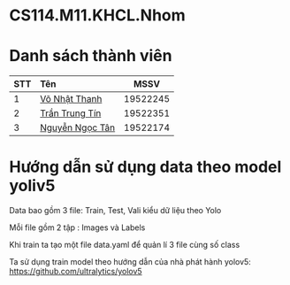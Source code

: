 # CS114.M11.KHCL.Nhom

# Danh sách thành viên

|STT|Tên|MSSV|
|:---|:---|:---:|
|1|[Võ Nhật Thanh](https://github.com/Nhatthanh1)|19522245|
|2|[Trần Trung Tín](https://github.com/TTTin239)|19522351|
|3|[Nguyễn Ngọc Tân](https://github.com/nguyenngoctan1803)|19522174|

# Hướng dẫn sử dụng data theo model yoliv5

Data bao gồm 3 file: Train, Test, Vali kiểu dữ liệu theo Yolo

Mỗi file gồm 2 tập : Images và Labels

Khi train ta tạo một file data.yaml để quản lí 3 file cùng số class

Ta sử dụng train model theo hướng dẫn của nhà phát hành yolov5:
https://github.com/ultralytics/yolov5

